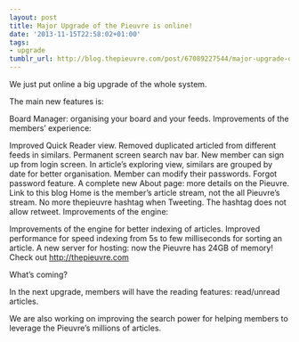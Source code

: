 ```yaml
---
layout: post
title: Major Upgrade of the Pieuvre is online!
date: '2013-11-15T22:58:02+01:00'
tags:
- upgrade
tumblr_url: http://blog.thepieuvre.com/post/67089227544/major-upgrade-of-the-pieuvre-is-online
---
```

We just put online a big upgrade of the whole system.

The main new features is:

Board Manager: organising your board and your feeds.
Improvements of the members’ experience:

Improved Quick Reader view.
Removed duplicated articled from different feeds in similars.
Permanent screen search nav bar.
New member can sign up from login screen.
In article’s exploring view, similars are grouped by date for better organisation.
Member can modify their passwords.
Forgot password feature.
A complete new About page: more details on the Pieuvre.
Link to this blog
Home is the member’s article stream, not the all Pieuvre’s stream.
No more thepieuvre hashtag when Tweeting. The hashtag does not allow retweet.
Improvements of the engine:

Improvements of the engine for better indexing of articles.
Improved performance for speed indexing from 5s to few milliseconds for sorting an article.
A new server for hosting: now the Pieuvre has 24GB of memory!
Check out http://thepieuvre.com

What’s coming?

In the next upgrade, members will have the reading features: read/unread articles.

We are also working on improving the search power for helping members to leverage the Pieuvre’s millions of articles.
